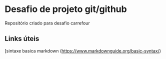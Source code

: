 
# Desafio de  projeto git/github 
Repositório criado para desafio carrefour
## Links úteis
[sintaxe basica markdown (https://www.markdownguide.org/basic-syntax/)

